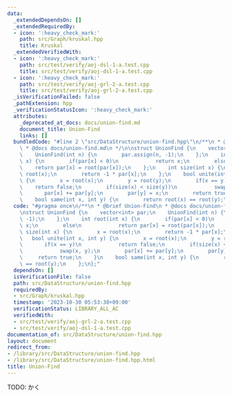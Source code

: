 ```yaml
---
data:
  _extendedDependsOn: []
  _extendedRequiredBy:
  - icon: ':heavy_check_mark:'
    path: src/Graph/kruskal.hpp
    title: Kruskal
  _extendedVerifiedWith:
  - icon: ':heavy_check_mark:'
    path: src/test/verify/aoj-dsl-1-a.test.cpp
    title: src/test/verify/aoj-dsl-1-a.test.cpp
  - icon: ':heavy_check_mark:'
    path: src/test/verify/aoj-grl-2-a.test.cpp
    title: src/test/verify/aoj-grl-2-a.test.cpp
  _isVerificationFailed: false
  _pathExtension: hpp
  _verificationStatusIcon: ':heavy_check_mark:'
  attributes:
    _deprecated_at_docs: docs/union-find.md
    document_title: Union-Find
    links: []
  bundledCode: "#line 2 \"src/DataStructure/union-find.hpp\"\n/**\n * @brief Union-Find\n\
    \ * @docs docs/union-find.md\n */\n\nstruct UnionFind {\n    vector<int> par;\n\
    \    UnionFind(int n) {\n        par.assign(n, -1);\n    };\n    int root(int\
    \ x) {\n        if(par[x] < 0)\n            return x;\n        else\n        \
    \    return par[x] = root(par[x]);\n    };\n    int size(int x) {\n        x =\
    \ root(x);\n        return -1 * par[x];\n    };\n    bool unite(int x, int y)\
    \ {\n        x = root(x);\n        y = root(y);\n        if(x == y)\n        \
    \    return false;\n        if(size(x) < size(y))\n            swap(x, y);\n \
    \       par[x] += par[y];\n        par[y] = x;\n        return true;\n    }\n\
    \    bool same(int x, int y) {\n        return root(x) == root(y);\n    };\n};\n"
  code: "#pragma once\n/**\n * @brief Union-Find\n * @docs docs/union-find.md\n */\n\
    \nstruct UnionFind {\n    vector<int> par;\n    UnionFind(int n) {\n        par.assign(n,\
    \ -1);\n    };\n    int root(int x) {\n        if(par[x] < 0)\n            return\
    \ x;\n        else\n            return par[x] = root(par[x]);\n    };\n    int\
    \ size(int x) {\n        x = root(x);\n        return -1 * par[x];\n    };\n \
    \   bool unite(int x, int y) {\n        x = root(x);\n        y = root(y);\n \
    \       if(x == y)\n            return false;\n        if(size(x) < size(y))\n\
    \            swap(x, y);\n        par[x] += par[y];\n        par[y] = x;\n   \
    \     return true;\n    }\n    bool same(int x, int y) {\n        return root(x)\
    \ == root(y);\n    };\n};"
  dependsOn: []
  isVerificationFile: false
  path: src/DataStructure/union-find.hpp
  requiredBy:
  - src/Graph/kruskal.hpp
  timestamp: '2023-10-30 05:53:38+09:00'
  verificationStatus: LIBRARY_ALL_AC
  verifiedWith:
  - src/test/verify/aoj-grl-2-a.test.cpp
  - src/test/verify/aoj-dsl-1-a.test.cpp
documentation_of: src/DataStructure/union-find.hpp
layout: document
redirect_from:
- /library/src/DataStructure/union-find.hpp
- /library/src/DataStructure/union-find.hpp.html
title: Union-Find
---
```

TODO: かく